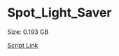 # Spot_Light_Saver

Size: 0.193 GB

[Script Link](https://github.com/liuyal/Archive/blob/master/Python/Utilities/Miscellaneous/spotlight_saver.py)